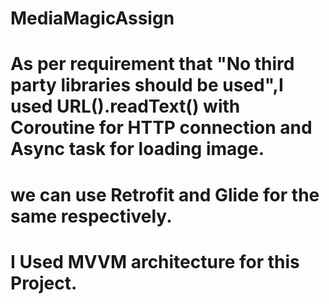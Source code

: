 # MediaMagicAssign

# As per requirement that "No third party libraries should be used",I used URL().readText() with Coroutine for HTTP connection and Async task for loading image.
# we can use Retrofit and Glide for the same respectively.
# I Used MVVM architecture for this Project.
